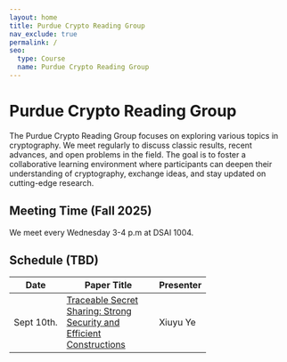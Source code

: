 ```yaml
---
layout: home
title: Purdue Crypto Reading Group
nav_exclude: true
permalink: /
seo:
  type: Course
  name: Purdue Crypto Reading Group
---
```


# Purdue Crypto Reading Group

The Purdue Crypto Reading Group focuses on exploring various topics in cryptography. We meet regularly to discuss classic results, recent advances, and open problems in the field. The goal is to foster a collaborative learning environment where participants can deepen their understanding of cryptography, exchange ideas, and stay updated on cutting-edge research.


## Meeting Time (Fall 2025)

We meet every Wednesday 3-4 p.m at DSAI 1004.


## Schedule (TBD)


<table>
  <thead>
    <tr>
      <th>Date</th>
      <th style="width: 150px;">Paper Title</th>
      <th>Presenter</th>
    </tr>
  </thead>
  <tbody>
    <tr>
      <td>Sept 10th.</td>
      <td><a href="https://eprint.iacr.org/2024/405">Traceable Secret Sharing: Strong Security and Efficient Constructions</a></td>
      <td>Xiuyu Ye</td>
    </tr>
  </tbody>
</table>